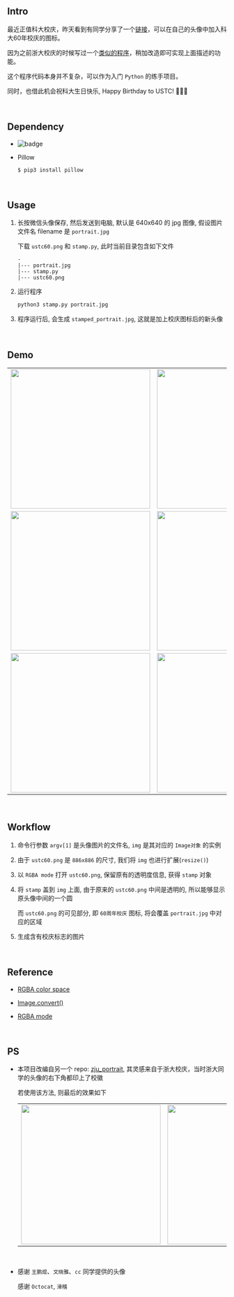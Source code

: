 ##	Intro

最近正值科大校庆，昨天看到有同学分享了一个[链接](http://static.zhang-chu.com/kd/index.html)，可以在自己的头像中加入科大60年校庆的图标。

因为之前浙大校庆的时候写过一个[类似的程序](https://github.com/jJayyyyyyy/zju_portrait)，稍加改造即可实现上面描述的功能。

这个程序代码本身并不复杂，可以作为入门 `Python` 的练手项目。

同时，也借此机会祝科大生日快乐, Happy Birthday to USTC! 🍰🎂🎉

<br>

##	Dependency

*	![badge](https://github.com/jJayyyyyyy/USTC-2018-Smester-1/blob/master/Python/project/USTC60/demo/Python-3.4%2B-brightgreen.svg)

*	Pillow

	```bash
	$ pip3 install pillow
	```

<br>

##	Usage

1.	长按微信头像保存, 然后发送到电脑, 默认是 640x640 的 jpg 图像, 假设图片文件名 filename 是 `portrait.jpg`

	下载 `ustc60.png` 和 `stamp.py`, 此时当前目录包含如下文件

	```
	-
	|--- portrait.jpg
	|--- stamp.py
	|--- ustc60.png
	```

2.	运行程序

	```bash
	python3 stamp.py portrait.jpg
	```

3.	程序运行后, 会生成 `stamped_portrait.jpg`, 这就是加上校庆图标后的新头像

<br>

##	Demo

<table>
	<tr>
		<td><img src="https://github.com/jJayyyyyyy/USTC-2018-Smester-1/blob/master/Python/project/USTC60/p1.jpg" width="320"/></td>
		<td><img src="https://github.com/jJayyyyyyy/USTC-2018-Smester-1/blob/master/Python/project/USTC60/demo/sp1.jpg" width="320"/></td>
	</tr>
	<tr>
		<td><img src="https://github.com/jJayyyyyyy/USTC-2018-Smester-1/blob/master/Python/project/USTC60/p2.jpg" width="320"/></td>
		<td><img src="https://github.com/jJayyyyyyy/USTC-2018-Smester-1/blob/master/Python/project/USTC60/demo/sp2.jpg" width="320"/></td>
	</tr>
	<tr>
		<td><img src="https://github.com/jJayyyyyyy/USTC-2018-Smester-1/blob/master/Python/project/USTC60/p3.jpg" width="320"/></td>
		<td><img src="https://github.com/jJayyyyyyy/USTC-2018-Smester-1/blob/master/Python/project/USTC60/demo/sp3.jpg" width="320"/></td>
	</tr>
</table>

<br>

##	Workflow

1.	命令行参数 `argv[1]` 是头像图片的文件名, `img` 是其对应的 `Image对象` 的实例

2.	由于 `ustc60.png` 是 `886x886` 的尺寸, 我们将 `img` 也进行扩展(`resize()`)

3.	以 `RGBA mode` 打开 `ustc60.png`, 保留原有的透明度信息, 获得 `stamp` 对象

4.	将 `stamp` 盖到 `img` 上面, 由于原来的 `ustc60.png` 中间是透明的, 所以能够显示原头像中间的一个圆

	而 `ustc60.png` 的可见部分, 即 `60周年校庆` 图标, 将会覆盖 `portrait.jpg` 中对应的区域

5.	生成含有校庆标志的图片

<br>

##  Reference

*	[RGBA color space](https://en.wikipedia.org/wiki/RGBA_color_space)

*	[Image.convert()](https://pillow.readthedocs.io/en/latest/reference/Image.html#PIL.Image.Image.convert)

*	[RGBA mode](https://pillow.readthedocs.io/en/latest/handbook/concepts.html#concept-modes)

<br>

##	PS

*	本项目改编自另一个 repo: [zju_portrait](https://github.com/jJayyyyyyy/zju_portrait), 其灵感来自于浙大校庆，当时浙大同学的头像的右下角都印上了校徽

	若使用该方法, 则最后的效果如下

	<table>
		<tr>
			<td><img src="https://github.com/jJayyyyyyy/USTC-2018-Smester-1/blob/master/Python/project/USTC60/demo/sp4_rb.jpg" width="320"/></td>
			<td><img src="https://github.com/jJayyyyyyy/USTC-2018-Smester-1/blob/master/Python/project/USTC60/demo/sp5_rb.jpg" width="320"/></td>
		</tr>
	</table>

<br>

*	感谢 `王鹏焜`、`文晓雅`、`cc` 同学提供的头像

	感谢 `Octocat`, `滑稽`

<br>
